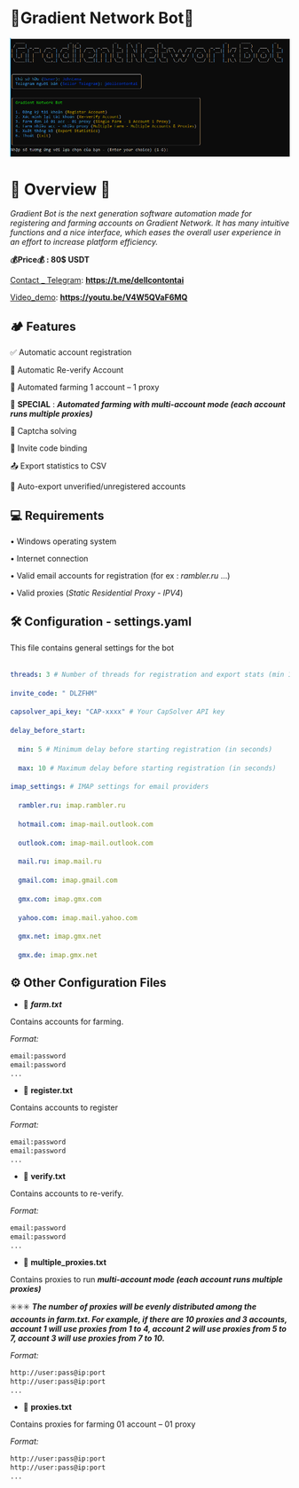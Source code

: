 # 🤖Gradient Network Bot🤖

<div align="center">
  <img src="./console.png" alt="Gradient Bot Console" width="951"/>
</div>

# 🥇 Overview 🥇

_Gradient Bot is the next generation software automation made for registering and farming accounts on Gradient Network. It has many intuitive functions and a nice interface, which eases the overall user experience in an effort to increase platform efficiency._

**💰Price💰 : 80$ USDT**

[Contact _ Telegram](https://t.me/dellcontontai): **https://t.me/dellcontontai**

[Video_demo](https://youtu.be/V4W5QVaF6MQ): **https://youtu.be/V4W5QVaF6MQ**

## 🏕️ Features

✅	Automatic account registration

📧	Automatic Re-verify Account 

🚜	Automated farming 1 account – 1 proxy 

💯	**SPECIAL** : **_Automated farming with multi-account mode (each account runs multiple proxies)_**

🔐	Captcha solving 

🤝	Invite code binding 

📤	Export statistics to CSV 

📑	Auto-export unverified/unregistered accounts 

## 💻 Requirements

•	Windows operating system

•	Internet connection

•	Valid email accounts for registration (for ex : _rambler.ru_ ...)


•	Valid proxies (_Static Residential Proxy - IPV4_)



## 🛠️ Configuration - settings.yaml

This file contains general settings for the bot 
```yaml

threads: 3 # Number of threads for registration and export stats (min 1) 

invite_code: " DLZFHM" 

capsolver_api_key: "CAP-xxxx" # Your CapSolver API key 

delay_before_start: 

  min: 5 # Minimum delay before starting registration (in seconds) 

  max: 10 # Maximum delay before starting registration (in seconds) 

imap_settings: # IMAP settings for email providers 

  rambler.ru: imap.rambler.ru

  hotmail.com: imap-mail.outlook.com

  outlook.com: imap-mail.outlook.com

  mail.ru: imap.mail.ru

  gmail.com: imap.gmail.com

  gmx.com: imap.gmx.com

  yahoo.com: imap.mail.yahoo.com

  gmx.net: imap.gmx.net

  gmx.de: imap.gmx.net
```

## ⚙️ Other Configuration Files
- 📄 **_farm.txt_**

Contains accounts for farming. 

_Format:_
```
email:password
email:password
...
```
- 📄 **register.txt** 

Contains accounts to register

_Format:_
```
email:password
email:password
...
```
- 📄 **verify.txt**

Contains accounts to re-verify. 

_Format:_
```
email:password
email:password
...
```
- 📄 **multiple_proxies.txt**

Contains proxies to run **_multi-account mode (each account runs multiple proxies)_** 

✳️✳️✳️ **_The number of proxies will be evenly distributed among the accounts in farm.txt. For example, if there are 10 proxies and 3 accounts, account 1 will use proxies from 1 to 4, account 2 will use proxies from 5 to 7, account 3 will use proxies from 7 to 10._**

_Format:_
```
http://user:pass@ip:port
http://user:pass@ip:port
...
```
- 📄 **proxies.txt**

Contains proxies for farming 01 account – 01 proxy   

_Format:_
```
http://user:pass@ip:port
http://user:pass@ip:port
...
```
